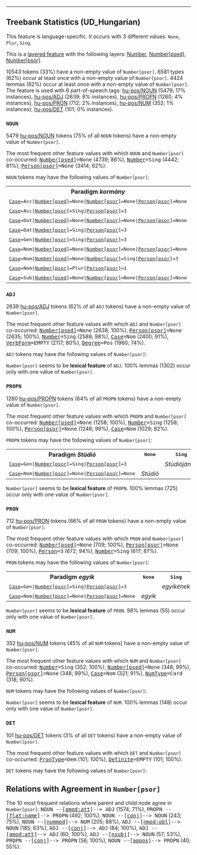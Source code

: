 

--------------------------------------------------------------------------------

## Treebank Statistics (UD_Hungarian)

This feature is language-specific.
It occurs with 3 different values: `None`, `Plur`, `Sing`.

This is a <a href="../../u/overview/feat-layers.html">layered feature</a> with the following layers: [Number](), [Number[psed]](), [Number[psor]]().

10543 tokens (33%) have a non-empty value of `Number[psor]`.
6581 types (62%) occur at least once with a non-empty value of `Number[psor]`.
4424 lemmas (62%) occur at least once with a non-empty value of `Number[psor]`.
The feature is used with 6 part-of-speech tags: [hu-pos/NOUN]() (5479; 17% instances), [hu-pos/ADJ]() (2639; 8% instances), [hu-pos/PROPN]() (1260; 4% instances), [hu-pos/PRON]() (712; 2% instances), [hu-pos/NUM]() (352; 1% instances), [hu-pos/DET]() (101; 0% instances).

### `NOUN`

5479 [hu-pos/NOUN]() tokens (75% of all `NOUN` tokens) have a non-empty value of `Number[psor]`.

The most frequent other feature values with which `NOUN` and `Number[psor]` co-occurred: <tt><a href="Number[psed].html">Number[psed]</a>=None</tt> (4739; 86%), <tt><a href="Number.html">Number</a>=Sing</tt> (4442; 81%), <tt><a href="Person[psor].html">Person[psor]</a>=None</tt> (3414; 62%).

`NOUN` tokens may have the following values of `Number[psor]`:


<table>
  <tr><th>Paradigm <i>kormány</i></th><th><tt>None</tt></th><th><tt>Plur</tt></th><th><tt>Sing</tt></th></tr>
  <tr><td><tt><a href="Case.html">Case</a>=Acc|<a href="Number[psed].html">Number[psed]</a>=None|<a href="Number[psor].html">Number[psor]</a>=None|<a href="Person[psor].html">Person[psor]</a>=None</tt></td><td><em>kormányt</em></td><td></td><td></td></tr>
  <tr><td><tt><a href="Case.html">Case</a>=Acc|<a href="Number[psor].html">Number[psor]</a>=Sing|<a href="Person[psor].html">Person[psor]</a>=3</tt></td><td></td><td></td><td><em>kormányát</em></td></tr>
  <tr><td><tt><a href="Case.html">Case</a>=Dat|<a href="Number[psed].html">Number[psed]</a>=None|<a href="Number[psor].html">Number[psor]</a>=None|<a href="Person[psor].html">Person[psor]</a>=None</tt></td><td><em>kormánynak</em></td><td></td><td></td></tr>
  <tr><td><tt><a href="Case.html">Case</a>=Dat|<a href="Number[psor].html">Number[psor]</a>=Sing|<a href="Person[psor].html">Person[psor]</a>=3</tt></td><td></td><td></td><td><em>kormányának</em></td></tr>
  <tr><td><tt><a href="Case.html">Case</a>=Gen|<a href="Number[psor].html">Number[psor]</a>=Sing|<a href="Person[psor].html">Person[psor]</a>=3</tt></td><td></td><td></td><td><em>kormányának</em></td></tr>
  <tr><td><tt><a href="Case.html">Case</a>=Nom|<a href="Number[psed].html">Number[psed]</a>=None|<a href="Number[psor].html">Number[psor]</a>=None|<a href="Person[psor].html">Person[psor]</a>=None</tt></td><td><em>kormány</em></td><td></td><td></td></tr>
  <tr><td><tt><a href="Case.html">Case</a>=Nom|<a href="Number[psed].html">Number[psed]</a>=None|<a href="Number[psor].html">Number[psor]</a>=Sing|<a href="Person[psor].html">Person[psor]</a>=3</tt></td><td></td><td></td><td><em>kormánya</em></td></tr>
  <tr><td><tt><a href="Case.html">Case</a>=Nom|<a href="Number[psor].html">Number[psor]</a>=Plur|<a href="Person[psor].html">Person[psor]</a>=1</tt></td><td></td><td><em>Kormányunk</em></td><td></td></tr>
  <tr><td><tt><a href="Case.html">Case</a>=Sub|<a href="Number[psed].html">Number[psed]</a>=None|<a href="Number[psor].html">Number[psor]</a>=None|<a href="Person[psor].html">Person[psor]</a>=None</tt></td><td><em>kormányra</em></td><td></td><td></td></tr>
</table>

### `ADJ`

2639 [hu-pos/ADJ]() tokens (62% of all `ADJ` tokens) have a non-empty value of `Number[psor]`.

The most frequent other feature values with which `ADJ` and `Number[psor]` co-occurred: <tt><a href="Number[psed].html">Number[psed]</a>=None</tt> (2638; 100%), <tt><a href="Person[psor].html">Person[psor]</a>=None</tt> (2635; 100%), <tt><a href="Number.html">Number</a>=Sing</tt> (2588; 98%), <tt><a href="Case.html">Case</a>=Nom</tt> (2400; 91%), <tt><a href="VerbForm.html">VerbForm</a>=EMPTY</tt> (2117; 80%), <tt><a href="Degree.html">Degree</a>=Pos</tt> (1960; 74%).

`ADJ` tokens may have the following values of `Number[psor]`:


`Number[psor]` seems to be **lexical feature** of `ADJ`. 100% lemmas (1302) occur only with one value of `Number[psor]`.

### `PROPN`

1260 [hu-pos/PROPN]() tokens (64% of all `PROPN` tokens) have a non-empty value of `Number[psor]`.

The most frequent other feature values with which `PROPN` and `Number[psor]` co-occurred: <tt><a href="Number[psed].html">Number[psed]</a>=None</tt> (1258; 100%), <tt><a href="Number.html">Number</a>=Sing</tt> (1258; 100%), <tt><a href="Person[psor].html">Person[psor]</a>=None</tt> (1248; 99%), <tt><a href="Case.html">Case</a>=Nom</tt> (1029; 82%).

`PROPN` tokens may have the following values of `Number[psor]`:


<table>
  <tr><th>Paradigm <i>Stúdió</i></th><th><tt>None</tt></th><th><tt>Sing</tt></th></tr>
  <tr><td><tt><a href="Case.html">Case</a>=Gen|<a href="Number[psor].html">Number[psor]</a>=Sing|<a href="Person[psor].html">Person[psor]</a>=3</tt></td><td></td><td><em>Stúdiójának</em></td></tr>
  <tr><td><tt><a href="Case.html">Case</a>=Nom|<a href="Number[psor].html">Number[psor]</a>=None|<a href="Person[psor].html">Person[psor]</a>=None</tt></td><td><em>Stúdió</em></td><td></td></tr>
</table>

`Number[psor]` seems to be **lexical feature** of `PROPN`. 100% lemmas (725) occur only with one value of `Number[psor]`.

### `PRON`

712 [hu-pos/PRON]() tokens (66% of all `PRON` tokens) have a non-empty value of `Number[psor]`.

The most frequent other feature values with which `PRON` and `Number[psor]` co-occurred: <tt><a href="Number[psed].html">Number[psed]</a>=None</tt> (709; 100%), <tt><a href="Person[psor].html">Person[psor]</a>=None</tt> (709; 100%), <tt><a href="Person.html">Person</a>=3</tt> (672; 94%), <tt><a href="Number.html">Number</a>=Sing</tt> (617; 87%).

`PRON` tokens may have the following values of `Number[psor]`:


<table>
  <tr><th>Paradigm <i>egyik</i></th><th><tt>None</tt></th><th><tt>Sing</tt></th></tr>
  <tr><td><tt><a href="Case.html">Case</a>=Gen|<a href="Number[psor].html">Number[psor]</a>=Sing|<a href="Person[psor].html">Person[psor]</a>=3</tt></td><td></td><td><em>egyikének</em></td></tr>
  <tr><td><tt><a href="Case.html">Case</a>=Nom|<a href="Number[psor].html">Number[psor]</a>=None|<a href="Person[psor].html">Person[psor]</a>=None</tt></td><td><em>egyik</em></td><td></td></tr>
</table>

`Number[psor]` seems to be **lexical feature** of `PRON`. 98% lemmas (55) occur only with one value of `Number[psor]`.

### `NUM`

352 [hu-pos/NUM]() tokens (45% of all `NUM` tokens) have a non-empty value of `Number[psor]`.

The most frequent other feature values with which `NUM` and `Number[psor]` co-occurred: <tt><a href="Number.html">Number</a>=Sing</tt> (352; 100%), <tt><a href="Number[psed].html">Number[psed]</a>=None</tt> (348; 99%), <tt><a href="Person[psor].html">Person[psor]</a>=None</tt> (348; 99%), <tt><a href="Case.html">Case</a>=Nom</tt> (321; 91%), <tt><a href="NumType.html">NumType</a>=Card</tt> (318; 90%).

`NUM` tokens may have the following values of `Number[psor]`:


`Number[psor]` seems to be **lexical feature** of `NUM`. 100% lemmas (148) occur only with one value of `Number[psor]`.

### `DET`

101 [hu-pos/DET]() tokens (3% of all `DET` tokens) have a non-empty value of `Number[psor]`.

The most frequent other feature values with which `DET` and `Number[psor]` co-occurred: <tt><a href="PronType.html">PronType</a>=Dem</tt> (101; 100%), <tt><a href="Definite.html">Definite</a>=EMPTY</tt> (101; 100%).

`DET` tokens may have the following values of `Number[psor]`:


## Relations with Agreement in `Number[psor]`

The 10 most frequent relations where parent and child node agree in `Number[psor]`:
<tt>NOUN --[<a href="../dep/amod:att.html">amod:att</a>]--> ADJ</tt> (1574; 71%),
<tt>PROPN --[<a href="../dep/flat:name.html">flat:name</a>]--> PROPN</tt> (492; 100%),
<tt>NOUN --[<a href="../dep/conj.html">conj</a>]--> NOUN</tt> (243; 75%),
<tt>NOUN --[<a href="../dep/nummod.html">nummod</a>]--> NUM</tt> (205; 88%),
<tt>ADJ --[<a href="../dep/nmod:obl.html">nmod:obl</a>]--> NOUN</tt> (185; 63%),
<tt>ADJ --[<a href="../dep/conj.html">conj</a>]--> ADJ</tt> (84; 100%),
<tt>ADJ --[<a href="../dep/amod:att.html">amod:att</a>]--> ADJ</tt> (60; 100%),
<tt>ADJ --[<a href="../dep/nsubj.html">nsubj</a>]--> NOUN</tt> (57; 53%),
<tt>PROPN --[<a href="../dep/conj.html">conj</a>]--> PROPN</tt> (56; 100%),
<tt>NOUN --[<a href="../dep/appos.html">appos</a>]--> PROPN</tt> (40; 55%).

